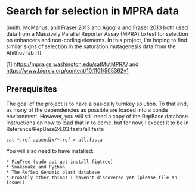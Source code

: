 Search for selection in MPRA data
====

Smith, McManus, and Fraser 2013 and Agoglia and Fraser 2013 both used data from
a Massively Parallel Reporter Assay (MPRA) to test for selection on enhancers
and non-coding elements. In this project, I'm hoping to find similar signs of
selection in the saturation mutagenesis data from the Ahithuv lab [1].



[1] https://mpra.gs.washington.edu/satMutMPRA/ and https://www.biorxiv.org/content/10.1101/505362v1


## Prerequisites

The goal of the project is to have a basically turnkey solution. To that end,
as many of the dependencies as possible are loaded into a conda environment.
However, you will still need a copy of the RepBase database.  Instructions on
how to load that in to come, but for now, I expect it to be in
Reference/RepBase24.03.fasta/all.fasta

    cat *.ref appendix/*.ref > all.fasta


You will also need to have installed:

    * FigTree (sudo apt-get install figtree)
    * Snakemake and Python
    * The RefSeq Genomic blast database
    * Probably other things I haven't discovered yet (please file an issue!)

